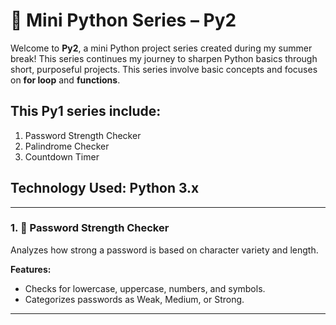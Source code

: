 # 🎯 Mini Python Series – Py2

Welcome to **Py2**, a mini Python project series created during my summer break! This series continues my journey to sharpen Python basics through short, purposeful projects. This series involve basic concepts and focuses on **for loop** and **functions**.

## This Py1 series include:
1. Password Strength Checker
2. Palindrome Checker
3. Countdown Timer

## Technology Used: Python 3.x
---

### 1. 🔐 Password Strength Checker
Analyzes how strong a password is based on character variety and length.

**Features:**
- Checks for lowercase, uppercase, numbers, and symbols.
- Categorizes passwords as Weak, Medium, or Strong.

---

